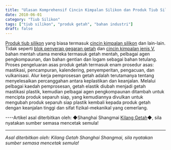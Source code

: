 ```yaml
---
title: "Ulasan Komprehensif Cincin Kimpalan Silikon dan Produk Tiub Silikon Lain"
date: 2010-06-01
category: "Tiub Silikon"
tags: ["tiub silikon", "produk getah", "bahan industri"]
draft: false
---
```


[Produk tiub silikon](http://www.smpolymer.com/guijiaoguan/) yang biasa termasuk [cincin kimpalan silikon](http://www.smpolymer.com/) dan lain-lain. Tidak seperti [blok penyerap gegaran getah](http://www.smpolymer.com/) dan [cincin kimpalan jenis V](http://www.smpolymer.com/), bahan mentah utama mereka termasuk getah mentah, pelbagai agen pengkompaunan, dan bahan gentian dan logam sebagai bahan tetulang. Proses pengeluaran asas produk getah termasuk enam prosedur asas: mastikasi, pencampuran, kalendering, penyemperitan, pengacuan, dan vulkanisasi. Alur kerja pemprosesan getah adalah terutamanya tentang menyelesaikan percanggahan antara keplastikan dan keanjalan. Melalui pelbagai kaedah pemprosesan, getah elastik diubah menjadi getah mastikasi plastik, kemudian pelbagai agen pengkompaunan ditambah untuk mencipta produk separuh siap, yang kemudiannya divulkan untuk mengubah produk separuh siap plastik kembali kepada produk getah dengan keanjalan tinggi dan sifat fizikal-mekanikal yang cemerlang.

----Artikel asal diterbitkan oleh: ◆Shanghai Shangmai [Kilang Getah](http://www.smpolymer.com/)◆, sila nyatakan sumber semasa mencetak semula!

---

*Asal diterbitkan oleh: Kilang Getah Shanghai Shangmai, sila nyatakan sumber semasa mencetak semula!*